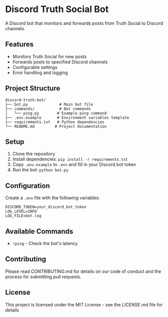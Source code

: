 # Discord Truth Social Bot

A Discord bot that monitors and forwards posts from Truth Social to Discord channels.

## Features
- Monitors Truth Social for new posts
- Forwards posts to specified Discord channels
- Configurable settings
- Error handling and logging

## Project Structure
```
discord-truth-bot/
├── bot.py              # Main bot file
├── commands/           # Bot commands
│   └── ping.py        # Example ping command
├── .env.example       # Environment variables template
├── requirements.txt   # Python dependencies
└── README.md         # Project documentation
```

## Setup
1. Clone the repository
2. Install dependencies: `pip install -r requirements.txt`
3. Copy `.env.example` to `.env` and fill in your Discord bot token
4. Run the bot: `python bot.py`

## Configuration
Create a `.env` file with the following variables:
```
DISCORD_TOKEN=your_discord_bot_token
LOG_LEVEL=INFO
LOG_FILE=bot.log
```

## Available Commands
- `!ping` - Check the bot's latency

## Contributing
Please read CONTRIBUTING.md for details on our code of conduct and the process for submitting pull requests.

## License
This project is licensed under the MIT License - see the LICENSE.md file for details 